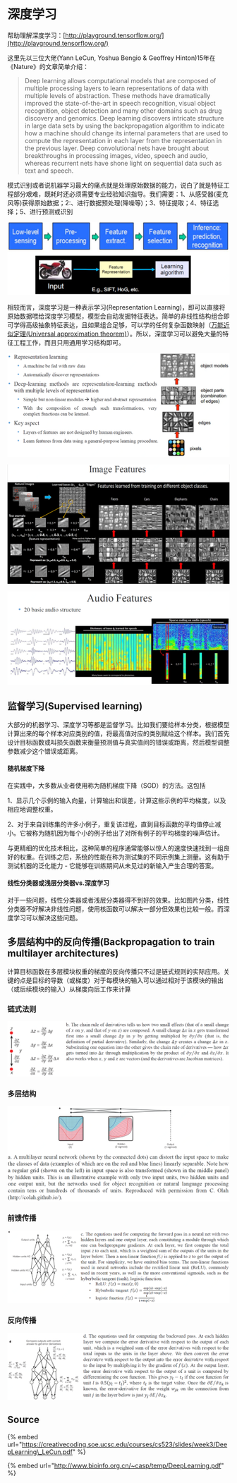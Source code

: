 # 深度学习

帮助理解深度学习：[http://playground.tensorflow.org/](http://playground.tensorflow.org/)

这里先以三位大佬\(Yann LeCun, Yoshua Bengio & Geoffrey Hinton\)15年在《Nature》的文章简单介绍：

> Deep learning allows computational models that are composed of multiple processing layers to learn representations of data with multiple levels of abstraction. These methods have dramatically improved the state-of-the-art in speech recognition, visual object recognition, object detection and many other domains such as drug discovery and genomics. Deep learning discovers intricate structure in large data sets by using the backpropagation algorithm to indicate how a machine should change its internal parameters that are used to compute the representation in each layer from the representation in the previous layer. Deep convolutional nets have brought about breakthroughs in processing images, video, speech and audio, whereas recurrent nets have shone light on sequential data such as text and speech.

模式识别或者说机器学习最大的痛点就是处理原始数据的能力，说白了就是特征工程部分艰难，既耗时还必须需要专业经验知识指导。我们需要：1、从感受器\(麦克风等\)获得原始数据；2:、进行数据预处理\(降噪等\)；3、特征提取；4、特征选择；5、进行预测或识别

![](../../.gitbook/assets/timline-jie-tu-20190329154658.png)

相较而言，深度学习是一种表示学习\(Representation Learning\)，即可以直接将原始数据喂给深度学习模型，模型会自动发掘特征表达。简单的非线性结构组合即可学得高级抽象特征表达，且如果组合足够，可以学的任何复杂函数映射（[万能近似定理\(Universal approximation theorem\)](https://en.wikipedia.org/wiki/Universal_approximation_theorem)）。所以，深度学习可以避免大量的特征工程工作，而且只用通用学习结构即可。

![](../../.gitbook/assets/timline-jie-tu-20190329155603.png)

![](../../.gitbook/assets/timline-jie-tu-20190329155737.png)

![](../../.gitbook/assets/timline-jie-tu-20190329155804.png)

## 监督学习\(Supervised learning\)

大部分的机器学习、深度学习等都是监督学习。比如我们要给样本分类，根据模型计算出来的每个样本对应类别的值，将最高值对应的类别赋给这个样本。我们首先设计目标函数或叫损失函数来衡量预测值与真实值间的错误或距离，然后模型调整参数减少这个错误或距离。

#### 随机梯度下降

在实践中，大多数从业者使用称为随机梯度下降（SGD）的方法。这包括

1、显示几个示例的输入向量，计算输出和误差，计算这些示例的平均梯度，以及相应地调整权重。

2、对于来自训练集的许多小例子，重复该过程，直到目标函数的平均值停止减小。它被称为随机因为每个小的例子给出了对所有例子的平均梯度的噪声估计。

与更精细的优化技术相比，这种简单的程序通常能够以惊人的速度快速找到一组良好的权重。在训练之后，系统的性能在称为测试集的不同示例集上测量。这有助于测试机器的泛化能力 - 它能够在训练期间从未见过的新输入产生合理的答案。

#### 线性分类器或浅层分类器vs.深度学习

对于一些问题，线性分类器或者浅层分类器得不到好的效果。比如图片分类，线性分类器不好解决非线性问题，使用核函数可以解决一部分但效果也比较一般。而深度学习可以解决这些问题。

## 多层结构中的反向传播\(Backpropagation to train multilayer architectures\)

计算目标函数在多层模块权重的梯度的反向传播只不过是链式规则的实际应用。关键的点是目标的导数（或梯度）对于每模块的输入可以通过相对于该模块的输出（或后续模块的输入）从梯度向后工作来计算

### 链式法则

![](../../.gitbook/assets/timline-jie-tu-20190329175035.png)

### 多层结构

![](../../.gitbook/assets/timline-jie-tu-20190329175207.png)

### 前馈传播

![](../../.gitbook/assets/timline-jie-tu-20190329175316.png)

### 反向传播

![](../../.gitbook/assets/timline-jie-tu-20190329175401.png)

## Source

{% embed url="https://creativecoding.soe.ucsc.edu/courses/cs523/slides/week3/DeepLearning\_LeCun.pdf" %}

{% embed url="http://www.bioinfo.org.cn/~casp/temp/DeepLearning.pdf" %}

